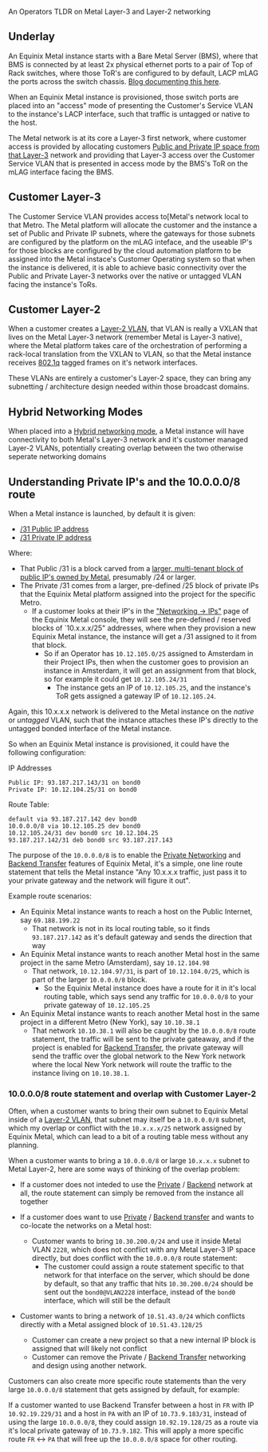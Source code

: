 An Operators TLDR on Metal Layer-3 and Layer-2 networking

## Underlay

An Equinix Metal instance starts with a Bare Metal Server (BMS), where that BMS is connected by at least 2x physical ethernet ports to a pair of Top of Rack switches, where those ToR's are configured to by default, LACP mLAG the ports across the switch chassis. [Blog documenting this here](https://deploy.equinix.com/blog/breaking-bond/).

When an Equinix Metal instance is provisioned, those switch ports are placed into an "access" mode of presenting the Customer's Service VLAN to the instance's LACP interface, such that traffic is untagged or native to the host.

The Metal network is at its core a Layer-3 first network, where customer access is provided by allocating customers [Public and Private IP space from that Layer-3](https://deploy.equinix.com/developers/docs/metal/networking/ip-addresses/) network and providing that Layer-3 access over the Customer Service VLAN that is presented in access mode by the BMS's ToR on the mLAG interface facing the BMS.

## Customer Layer-3

The Customer Service VLAN provides access to[Metal's network local to that Metro. The Metal platform will allocate the customer and the instance a set of Public and Private IP subnets, where the gateways for those subnets are configured by the platform on the mLAG inteface, and the useable IP's for those blocks are configured by the cloud automation platform to be assigned into the Metal instace's Customer Operating system so that when the instance is delivered, it is able to achieve basic connectivity over the Public and Private Layer-3 networks over the native or untagged VLAN facing the instance's ToRs.

## Customer Layer-2

When a customer creates a [Layer-2 VLAN](https://deploy.equinix.com/developers/docs/metal/layer2-networking/overview/), that VLAN is really a VXLAN that lives on the Metal Layer-3 network (remember Metal is Layer-3 native), where the Metal platform takes care of the orchestration of performing a rack-local translation from the VXLAN to VLAN, so that the Metal instance receives [802.1q](https://en.wikipedia.org/wiki/IEEE_802.1Q) tagged frames on it's network interfaces.

These VLANs are entirely a customer's Layer-2 space, they can bring any subnetting / architecture design needed within those broadcast domains.

## Hybrid Networking Modes

When placed into a [Hybrid networking mode](https://deploy.equinix.com/developers/docs/metal/layer2-networking/hybrid-bonded-mode/), a Metal instance will have connectivity to both Metal's Layer-3 network and it's customer managed Layer-2 VLANs, potentially creating overlap between the two otherwise seperate networking domains

## Understanding Private IP's and the 10.0.0.0/8 route

When a Metal instance is launched, by default it is given:
- [/31 Public IP address](https://deploy.equinix.com/developers/docs/metal/networking/ip-addresses/#public-ipv4-subnet)
- [/31 Private IP address](https://deploy.equinix.com/developers/docs/metal/networking/ip-addresses/#private-ipv4-management-subnets)

Where:

- That Public /31 is a block carved from a [larger, multi-tenant block of public IP's owned by Metal](https://deploy.equinix.com/developers/docs/metal/networking/ip-addresses/#equinix-metals-public-ip-address-blocks), presumably /24 or larger.
- The Private /31 comes from a larger, pre-defined /25 block of private IPs that the Equinix Metal platform assigned into the project for the specific Metro.
	- If a customer looks at their IP's in the ["Networking -> IPs"](https://deploy.equinix.com/developers/docs/metal/networking/ip-addresses/#managing-your-projects-ip-addresses) page of the Equinix Metal console, they will see the pre-defined / reserved blocks of `10.x.x.x/25" addresses, where when they provision a new Equinix Metal instance, the instance will get a /31 assigned to it from that block.
		- So if an Operator has `10.12.105.0/25` assigned to Amsterdam in their Project IPs, then when the customer goes to provision an instance in Amsterdam, it will get an assignment from that block, so for example it could get `10.12.105.24/31`
			- The instance gets an IP of `10.12.105.25`, and the instance's ToR gets assigned a gateway IP of `10.12.105.24`.

Again, this 10.x.x.x network is delivered to the Metal instance on the *native* or *untagged* VLAN, such that the instance attaches these IP's directly to the untagged bonded interface of the Metal instance.

So when an Equinix Metal instance is provisioned, it could have the following configuration:

IP Addresses
```
Public IP: 93.187.217.143/31 on bond0
Private IP: 10.12.104.25/31 on bond0
```

Route Table:
```
default via 93.187.217.142 dev bond0
10.0.0.0/8 via 10.12.105.25 dev bond0
10.12.105.24/31 dev bond0 src 10.12.104.25
93.187.217.142/31 deb bond0 src 93.187.217.143
```

The purpose of the `10.0.0.0/8` is to enable the [Private Networking](https://deploy.equinix.com/developers/docs/metal/networking/ip-addresses/#private-ipv4-management-subnets) and [Backend Transfer](https://deploy.equinix.com/developers/docs/metal/networking/backend-transfer/) features of Equinix Metal, it's a simple, one line route statement that tells the Metal instance "Any 10.x.x.x traffic, just pass it to your private gateway and the network will figure it out".

Example route scenarios:

- An Equinix Metal instance wants to reach a host on the Public Internet, say `69.188.199.22`
	- That network is not in its local routing table, so it finds `93.187.217.142` as it's default gateway and sends the direction that way
- An Equinix Metal instance wants to reach another Metal host in the same project in the same Metro (Amsterdam), say `10.12.104.98`
	- That network, `10.12.104.97/31`, is part of `10.12.104.0/25`, which is part of the larger `10.0.0.0/8` block.
		- So the Equinix Metal instance does have a route for it in it's local routing table, which says send any traffic for `10.0.0.0/8` to your private gateway of `10.12.105.25`
- An Equinix Metal instance wants to reach another Metal host in the same project in a different Metro (New York), say `10.10.38.1`
	- That network `10.10.38.1` will also be caught by the `10.0.0.0/8` route statement, the traffic will be sent to the private gateaway, and if the project is enabled for [Backend Transfer](https://deploy.equinix.com/developers/docs/metal/networking/backend-transfer/), the private gateway will send the traffic over the global network to the New York network where the local New York network will route the traffic to the instance living on `10.10.38.1`.


### 10.0.0.0/8 route statement and overlap with Customer Layer-2

Often, when a customer wants to bring their own subnet to Equinix Metal inside of a [Layer-2 VLAN](https://deploy.equinix.com/developers/docs/metal/layer2-networking/vlans/), that subnet may itself be a `10.0.0.0/8` subnet, which my overlap or conflict with the `10.x.x.x/25` network assigned by Equinix Metal, which can lead to a bit of a routing table mess without any planning.

When a customer wants to bring a `10.0.0.0/8` or large `10.x.x.x` subnet to Metal Layer-2, here are some ways of thinking of the overlap problem:

- If a customer does not inteded to use the [Private](https://deploy.equinix.com/developers/docs/metal/networking/ip-addresses/#private-ipv4-management-subnets) / [Backend](https://deploy.equinix.com/developers/docs/metal/networking/backend-transfer/) network at all, the route statement can simply be removed from the instance all together

- If a customer does want to use [Private](https://deploy.equinix.com/developers/docs/metal/networking/ip-addresses/#private-ipv4-management-subnets) / [Backend transfer](https://deploy.equinix.com/developers/docs/metal/networking/backend-transfer/) and wants to co-locate the networks on a Metal host:
	- Customer wants to bring `10.30.200.0/24` and use it inside Metal VLAN `2228`, which does not conflict with any Metal Layer-3 IP space directly, but does conflict with the `10.0.0.0/8` route statement:
		- The customer could assign a route statement specific to that network for that interface on the server, which should be done by default, so that any traffic that hits `10.30.200.0/24` should be sent out the `bond0@VLAN2228` interface, instead of the `bond0` interface, which will still be the default

- Customer wants to bring a network of `10.51.43.0/24` which conflicts directly with a Metal assigned block of `10.51.43.128/25`
	- Customer can create a new project so that a new internal IP block is assigned that will likely not conflict
	- Customer can remove the Private / [Backend Transfer](https://deploy.equinix.com/developers/docs/metal/networking/backend-transfer/) networking and design using another network.

Customers can also create more specific route statements than the very large `10.0.0.0/8` statement that gets assigned by default, for example:

If a customer wanted to use Backend Transfer between a host in `FR` with IP `10.92.19.229/31` and a host in `PA` with an IP of `10.73.9.183/31`, instead of using the large `10.0.0.0/8`, they could assign `10.92.19.128/25` as a route via it's local private gateway of `10.73.9.182`. This will apply a more specific route `FR` <-> `PA` that will free up the `10.0.0.0/8` space for other routing.
